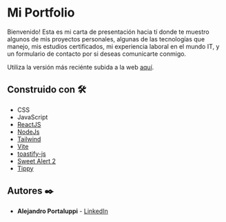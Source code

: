 # Mi Portfolio

Bienvenido! Esta es mi carta de presentación hacia tí donde te muestro algunos de mis proyectos personales, algunas de las tecnologías que manejo, mis estudios certificados, mi experiencia laboral en el mundo IT, y un formulario de contacto por si deseas comunicarte conmigo.

Utiliza la versión más reciénte subida a la web [aquí](https://portfolioalejandrop.netlify.app/).

## Construido con 🛠️

* CSS
* JavaScript
* [ReactJS](https://reactjs.org/)
* [NodeJs](https://nodejs.org/)
* [Tailwind](https://tailwindcss.com/)
* [Vite](https://vitejs.dev/)
* [toastify-js](https://www.npmjs.com/package/toastify-js)
* [Sweet Alert 2](https://sweetalert2.github.io/)
* [Tippy](https://atomiks.github.io/tippyjs/)

## Autores ✒️

* **Alejandro Portaluppi** - [LinkedIn](https://www.linkedin.com/in/alejandro-portaluppi/)

